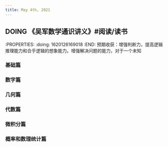 ```yaml
---
title: May 4th, 2021
---
```


## DOING 《吴军数学通识讲义》#阅读/读书
:PROPERTIES:
:doing: 1620126169018
:END:
预期收获：增强判断力，提高逻辑推理能力和合乎逻辑的想象能力。增强解决问题的能力，对于一个未知
### 基础篇
### 数字篇
### 几何篇
### 代数篇
### 微积分篇
### 概率和数理统计篇
##
